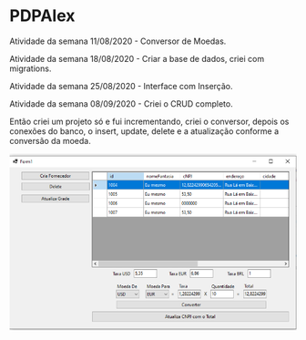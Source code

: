 # PDPAlex

Atividade da semana 11/08/2020 - Conversor de Moedas.

Atividade da semana 18/08/2020 - Criar a base de dados, criei com migrations.

Atividade da semana 25/08/2020 - Interface com Inserção.

Atividade da semana 08/09/2020 - Criei o CRUD completo.

Então criei um projeto só e fui incrementando, criei o conversor, depois os conexões do banco, o insert, update, delete e a atualização conforme a conversão da moeda.

![alt text](https://raw.githubusercontent.com/giovanitrentin/PDPAlex/master/PDPAlex.png)

